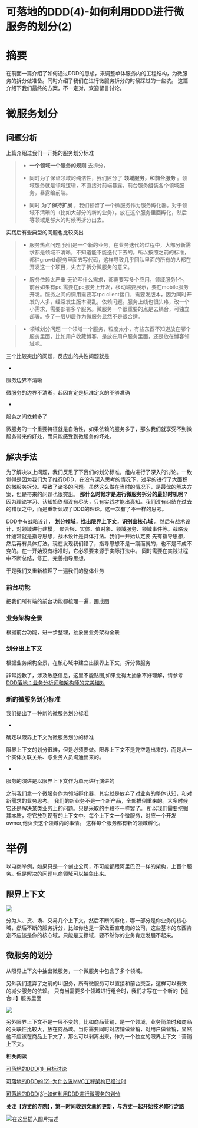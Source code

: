 # 可落地的DDD(4)-如何利用DDD进行微服务的划分(2) #

# 摘要 #

在前面一篇介绍了如何通过DDD的思想，来调整单体服务内的工程结构，为微服务的拆分做准备。同时介绍了我们在进行微服务拆分的时候踩过的一些坑。 这篇介绍下我们最终的方案，不一定对，欢迎留言讨论。

# 微服务划分 #

## 问题分析 ##

上篇介绍过我们一开始的服务划分标准

> 
> * **一个领域一个服务的规则** 去拆分，
> * 同时为了保证领域的纯洁性，我们区分了 **领域服务，和前台服务** 。领域服务就是领域逻辑，不直接对前端暴露。前台服务组装各个领域服务，暴露给前端。
> 
> * 同时 **为了保持扩展** ，我们预留了一个微服务作为服务孵化器。对于领域不清晰的（比如大部分的新的业务），放在这个服务里面孵化，然后等领域足够大的时候再拆分出去。
> 
> 

实践后有些典型的问题也比较突出

> 
> 
> 
> * 服务热点问题
> 我们是一个新的业务，在业务迭代的过程中，大部分新需求都是领域不清晰，不知道能不能迭代下去的。所以按照之前的标准，都往growth服务里面去写代码，这样导致几乎团队里面的所有的人都在开发这一个项目，失去了拆分微服务的意义。
> 
> 
> 
> 

> 
> 
> 
> * 服务依赖太严重
> 无论写什么需求，都需要写多个应用，领域服务1个，前台如果有pc,需要在pc服务上开发，移动端要展示，要在mobile服务开发。服务之间的调用需要写rpc
> client接口，需要发版本，因为同时开发的人多，经常发生版本混乱，依赖问题。服务上线也很头疼，改一个小需求，需要部署多个服务。微服务一个很重要的点是去耦合，可独立部署。多了一层UI层作为微服务显然不是很合适。
> 
> 
> 
> 

> 
> 
> 
> * 领域划分问题 一个领域一个服务，粒度太小，有些东西不知道放在哪个服务里面，比如用户收藏博客，是放在用户服务里面，还是放在博客领域呢。
> 
> 
> 

三个比较突出的问题，反应出的共性问题就是

* 

服务边界不清晰

微服务的边界不清晰，起因肯定是标准定义的不够准确

* 

服务之间依赖多了

微服务的一个重要特征就是自治性，如果依赖的服务多了，那么我们就享受不到微服务带来的好处，而只能感受到微服务的坏处。

## 解决手法 ##

为了解决以上问题，我们反思了下我们的划分标准，组内进行了深入的讨论。一致觉得是因为我们为了推行DDD，在没有深入思考的情况下，过早的进行了大面积的微服务拆分。导致了诸多的问题。虽然这么做在当时的情况下，是最优的解决方案，但是带来的问题也很突出。 **那什么时候才是进行微服务拆分的最好时机呢** ? 因为理论学习、认知始终都没有尽头，只有实践才能出真知。我们没有纠结在过去的错误之中，而是重新读取了DDD的理论。这一次有了不一样的思考。

DDD中有战略设计， **划分领域，找出限界上下文，识别出核心域** 。然后有战术设计，对领域进行建模， 聚合根、实体、值对象、领域服务、领域事件等。战略设计通常就是指导思想，战术设计是具体打法。我们一开始认定要 先有指导思想，然后再有具体打法。现在发现我们错了，指导思想不是一蹴而就的，也不是不成不变的。在一开始没有标准时，它必须要来源于实际打法中。 同时需要在实践过程中不断总结，修正、完善指导思想。

于是我们又重新梳理了一遍我们的整体业务

### 前台功能 ###

把我们所有端的前台功能都梳理一遍，画成图

### 业务架构全景 ###

根据前台功能，进一步整理，抽象出业务架构全景

### 划分出上下文 ###

根据业务架构全景，在核心域中建立出限界上下文，拆分微服务

非常抱歉了，涉及敏感信息，这里不能贴图,如果觉得太抽象不好理解，请参考 [DDD落地：业务分析师和架构师的完美结对]( https://link.juejin.im?target=http%3A%2F%2Fwww.ddd-china.com%2Flook-back-2017.html )

### 新的微服务划分标准 ###

我们提出了一种新的微服务划分标准

* 

确定以限界上下文为微服务划分的标准

限界上下文的划分很难，但是必须要做。限界上下文不是凭空造出来的，而是从一个实体关联关系、与业务人员沟通出来的。

* 

服务的演进是以限界上下文作为单元进行演进的

之前我们拿一个微服务作为领域孵化器，其实就是放弃了对业务的整体认知，和对新需求的业务思考。 我们的新业务不是一个新产品，全部推倒重来的。大多时候它还是解决某类业务上的问题。只是采取的手段不一样罢了。 所以我们需要挖掘其本质，将它放到现有的上下文中。每个上下文一个微服务，对应一个开发owner,他负责这个领域内的事情。 这样每个服务都有新的领域孵化。

# 举例 #

以电商举例，如果只是一个创业公司，不可能都跟阿里巴巴一样的架构，上百个服务。但是解决的问题电商领域可以抽象出来。

## 限界上下文 ##

![](https://user-gold-cdn.xitu.io/2019/6/2/16b165f717af1b38?imageView2/0/w/1280/h/960/ignore-error/1)

分为人、货、场、交易几个上下文。然后不断的孵化，哪一部分是你业务的核心域，然后不断的服务拆分，比如你也是一家做垂直电商的公司，这些基本的东西肯定不应该是你的核心域，只能是支撑域，要不然你的业务肯定发展不起来。

## 微服务的划分 ##

从限界上下文中抽出微服务，一个微服务中包含了多个领域。

另外我们遗弃了之前的UI服务，所有微服务可以直接和前台交互，这样可以有效的减少服务的依赖。 只有当需要多个领域进行组合时，我们才写在一个新的【组合ui】服务里面

![](https://user-gold-cdn.xitu.io/2019/6/2/16b165fa85307b1a?imageView2/0/w/1280/h/960/ignore-error/1)

另外限界上下文不是一层不变的，比如商品营销，是一个领域，业务简单时和商品的关联性比较大，放在商品域。当你需要同时对店铺做营销，对用户做营销，显然他不应该在商品上下文了，那么可以剥离出来，作为一个独立的限界上下文：营销上下文。

**相关阅读**

[可落地的DDD(1)-目标讨论]( https://juejin.im/post/5ce0cf78f265da1bab297e3d )

[可落地的DDD的(2)-为什么说MVC工程架构已经过时]( https://juejin.im/post/5ce40ef95188252db664848a )

[可落地的DDD(3)-如何利用DDD进行微服务的划分]( https://juejin.im/post/5ceff514f265da1b83337250 )

**关注【方丈的寺院】，第一时间收到文章的更新，与方丈一起开始技术修行之路**

![在这里插入图片描述](https://user-gold-cdn.xitu.io/2019/5/30/16b095554461841d?imageView2/0/w/1280/h/960/ignore-error/1)